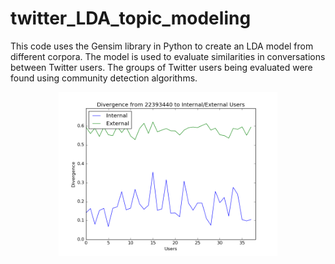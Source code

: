 # twitter_LDA_topic_modeling
This code uses the Gensim library in Python to create an LDA model from different corpora.
The model is used to evaluate similarities in conversations between Twitter users. 
The groups of Twitter users being evaluated were found using community detection algorithms.
<p align="center">
  <img src="img/22393440.png" width="350"/>
</p>

